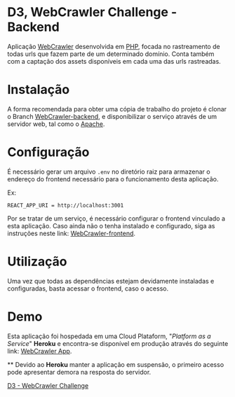 # D3, WebCrawler Challenge - Backend

Aplicação [WebCrawler](https://en.wikipedia.org/wiki/Web_crawler) desenvolvida em [PHP](https://php.net/), focada no rastreamento de todas urls que fazem parte de um determinado domínio. Conta também com a captação dos assets disponíveis em cada uma das urls rastreadas.

# Instalação

A forma recomendada para obter uma cópia de trabalho do projeto é clonar o Branch [WebCrawler-backend](https://github.com/RempelOliveira/D3-BackendChallenge/tree/WebCrawler-backend), e disponibilizar o serviço através de um servidor web, tal como o [Apache](https://www.apache.org/).

# Configuração

É necessário gerar um arquivo `.env` no diretório raiz para armazenar o endereço do frontend necessário para o funcionamento desta aplicação.

Ex:

```
REACT_APP_URI = http://localhost:3001
```

Por se tratar de um serviço, é necessário configurar o frontend vinculado a esta aplicação. Caso ainda não o tenha instalado e configurado, siga as instruções neste link: [WebCrawler-frontend](https://github.com/RempelOliveira/D3-BackendChallenge/tree/WebCrawler-frontend).

# Utilização

Uma vez que todas as dependências estejam devidamente instaladas e configuradas, basta acessar o frontend, caso o acesso.

# Demo

Esta aplicação foi hospedada em uma Cloud Plataform, "*Platform as a Service*" **Heroku** e encontra-se disponível em produção através do seguinte link: [WebCrawler App](https://d3-webcrawler-backend.herokuapp.com).

** Devido ao **Heroku** manter a aplicação em suspensão, o primeiro acesso pode apresentar demora na resposta do servidor.

[D3 - WebCrawler Challenge](https://github.com/d3estudio/backend-challenge/blob/master/README.md)